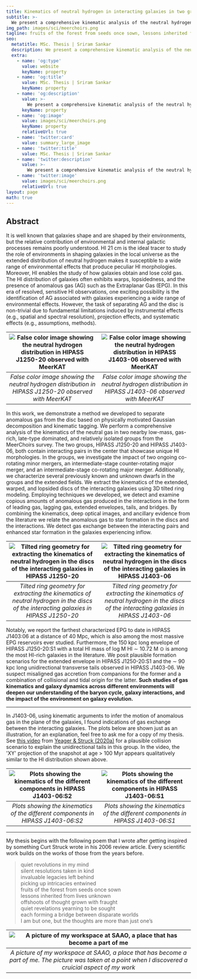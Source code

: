 ```yaml
---
title: Kinematics of neutral hydrogen in interacting galaxies in two groups from the MeerChoirs survey
subtitle: >-
  We present a comprehensive kinematic analysis of the neutral hydrogen in two groups from the Choirs sample, observed with MeerKAT. Employing 3D tilted ring modeling, we extract the kinematic and geometric parameters of the discs of the galaxies. Through physically motivated Gaussian decomposition and kinematic tagging, we identify and characterize the anomalous gas largely arising from the interactions. 
img_path: images/sci/meerchoirs.png
tagline: fruits of the forest from seeds once sown, lessons inherited from lives unknown, offshoots of thought grown with fraught, quiet revelations yearning to be sought
seo:
  metatitle: MSc. Thesis | Sriram Sankar
  description: We present a comprehensive kinematic analysis of the neutral hydrogen in two groups from the Choirs sample, observed with MeerKAT.
  extra:
    - name: 'og:type'
      value: website
      keyName: property
    - name: 'og:title'
      value: MSc. Thesis | Sriram Sankar
      keyName: property
    - name: 'og:description'
      value: >-
        We present a comprehensive kinematic analysis of the neutral hydrogen in two groups from the Choirs sample, observed with MeerKAT.
      keyName: property
    - name: 'og:image'
      value: images/sci/meerchoirs.png
      keyName: property
      relativeUrl: true
    - name: 'twitter:card'
      value: summary_large_image
    - name: 'twitter:title'
      value: MSc. Thesis | Sriram Sankar
    - name: 'twitter:description'
      value: >-
        We present a comprehensive kinematic analysis of the neutral hydrogen in two groups from the Choirs sample, observed with MeerKAT.
    - name: 'twitter:image'
      value: images/sci/meerchoirs.png
      relativeUrl: true
layout: page
math: true
---
```


## Abstract

It is well known that galaxies shape and are shaped by their environments, but the relative contribution of environmental and internal galactic processes remains poorly understood. HI 21 cm is the ideal tracer to study the role of environments in shaping galaxies in the local universe as the extended distribution of neutral hydrogen makes it susceptible to a wide range of environmental effects that produce peculiar HI morphologies. Moreover, HI enables the study of how galaxies obtain and lose cold gas. The HI distribution of galaxies often exhibits warps, lopsidedness, and the presence of anomalous gas (AG) such as the Extraplanar Gas (EPG). In this era of resolved, sensitive HI observations, one exciting possibility is the identification of AG associated with galaxies experiencing a wide range of environmental effects. However, the task of separating AG and the disc is non-trivial due to fundamental limitations induced by instrumental effects (e.g., spatial and spectral resolution), projection effects, and systematic effects (e.g., assumptions, methods). 

|![False color image showing the neutral hydrogen distribution in HIPASS J1250-20 observed with MeerKAT](/images/sci/j1250_RGB_lowres.png)|![False color image showing the neutral hydrogen distribution in HIPASS J1403-06 observed with MeerKAT](/images/sci/j1403_RGB_lowres.png)|
|:--:|:--:|
|*False color image showing the neutral hydrogen distribution in HIPASS J1250-20 observed with MeerKAT*|*False color image showing the neutral hydrogen distribution in HIPASS J1403-06 observed with MeerKAT*|

In this work, we demonstrate a method we developed to separate anomalous gas from the disc based on physically motivated Gaussian decomposition and kinematic tagging. We perform a comprehensive analysis of the kinematics of the neutral gas in two nearby low-mass, gas-rich, late-type dominated, and relatively isolated groups from the MeerChoirs survey. The two groups, HIPASS J1250-20 and HIPASS J1403-06, both contain interacting pairs in the center that showcase unique HI morphologies. In the groups, we investigate the impact of two ongoing co-rotating minor mergers, an intermediate-stage counter-rotating major merger, and an intermediate-stage co-rotating major merger. Additionally, we characterize several previously known and unknown dwarfs in the groups and the extended fields. We extract the kinematics of the extended, warped, and lopsided discs of the interacting galaxies using 3D tilted ring modeling. Employing techniques we developed, we detect and examine copious amounts of anomalous gas produced in the interactions in the form of leading gas, lagging gas, extended envelopes, tails, and bridges. By combining the kinematics, deep optical images, and ancillary evidence from the literature we relate the anomalous gas to star formation in the discs and the interactions. We detect gas exchange between the interacting pairs and enhanced star formation in the galaxies experiencing inflow. 

|![Tilted ring geometry for extracting the kinematics of neutral hydrogen in the discs of the interacting galaxies in HIPASS J1250-20](/images/sci/j1250_rings.png)|![Tilted ring geometry for extracting the kinematics of neutral hydrogen in the discs of the interacting galaxies in HIPASS J1403-06](/images/sci/j1403_rings.png)|
|:--:|:--:|
|*Tilted ring geometry for extracting the kinematics of neutral hydrogen in the discs of the interacting galaxies in HIPASS J1250-20*|*Tilted ring geometry for extracting the kinematics of neutral hydrogen in the discs of the interacting galaxies in HIPASS J1403-06*|

Notably, we report the farthest characterized EPG to date in HIPASS J1403:06 at a distance of 40 Mpc, which is also among the most massive EPG reservoirs ever studied. Furthermore, the 150 kpc long envelope of HIPASS J1250-20:S1 with a total HI mass of log M HI ∼ 10.72 M ⊙ is among the most HI-rich galaxies in the literature. We posit plausible formation scenarios for the extended envelope in HIPASS J1250-20:S1 and the ∼ 90 kpc long unidirectional transverse tails observed in HIPASS J1403-06. We suspect misaligned gas accretion from companions for the former and a combination of collisional and tidal origin for the latter. **Such studies of gas kinematics and galaxy dynamics across different environments will deepen our understanding of the baryon cycle, galaxy interactions, and the impact of the environment on galaxy evolution.**

---

In J1403-06, using kinematic arguments to infer the motion of anomalous gas in the plane of the galaxies, I found indications of gas exchange between the interacting galaxies. The plots below are shown just as an illustration, for an explanation, feel free to ask me for a copy of my thesis. See [this video](https://www.youtube.com/watch?v=-Tdnwvm8u1U) from [Yeager & Struck (2020a)](https://ui.adsabs.harvard.edu/abs/2020MNRAS.492.4892Y/abstract) for a plausible collision scenario to explain the unidirectional tails in this group. In the video, the 'XY' projection of the snapshot at age > 100 Myr appears qualitatively similar to the HI distribution shown above. 

|![Plots showing the kinematics of the different components in HIPASS J1403-06:S2](/images/sci/j1403_s2_kinplots.png)|![Plots showing the kinematics of the different components in HIPASS J1403-06:S1](/images/sci/j1403_s1_kinplots.png)|
|:--:|:--:|
|*Plots showing the kinematics of the different components in HIPASS J1403-06:S2*|*Plots showing the kinematics of the different components in HIPASS J1403-06:S1*|

---

My thesis begins with the following poem that I wrote after getting inspired by something Curt Struck wrote in his 2006 review article. Every scientific work builds on the works of those from the years before.
 
> quiet revolutions in my mind  
silent resolutions taken in kind  
invaluable legacies left behind  
picking up intricacies entwined  
fruits of the forest from seeds once sown  
lessons inherited from lives unknown  
offshoots of thought grown with fraught  
quiet revelations yearning to be sought  
each forming a bridge between disparate worlds  
I am but one, but the thoughts are more than just one’s

|![A picture of my workspace at SAAO, a place that has become a part of me](/images/sci/saao_desk.jpg)|
|:--:|
|*A picture of my workspace at SAAO, a place that has become a part of me. The picture was taken at a point when I discovered a cruicial aspect of my work*|

